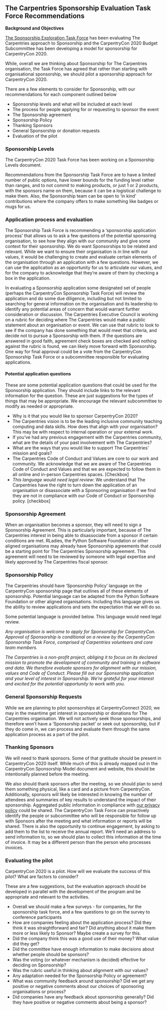 ## The Carpentries Sponsorship Evaluation Task Force Recommendations

**Background and Objectives**

[The Sponsorship Exploration Task Force](https://github.com/carpentries/task-forces/blob/master/2019/sponsorship-exploration/sponsorship-exploration-project-charter.md) has been evaluating The Carpentries approach to Sponsorship and the CarpentryCon 2020 Budget Subcommittee has been developing a model for sponsorship for CarpentryCon 2020.

While, overall we are thinking about Sponsorship for The Carpentries organisation, the Task Force has agreed that rather than starting with organisational sponsorship, we should pilot a sponsorship approach for CarpentryCon 2020.

There are a few elements to consider for Sponsorship, with our recommendations for each component outlined below

- Sponsorship levels and what will be included at each level
- The process for people applying for or requesting to sponsor the event
- The Sponsorship agreement
- Sponsorship Policy
- Thanking Sponsors
- General Sponsorship or donation requests
- Evaluation of the pilot

### Sponsorship Levels

The CarpentryCon 2020 Task Force has been working on a Sponsorship Levels document.

Recommendations from the Sponsorship Task Force are to have a limited number of public options, have lower bounds for the funding level rather than ranges, and to not commit to making products, or just 1 or 2 products, with the sponsors name on them, because it can be a logistical challenge to make them. Also, the Sponsorship team can be open to ‘in kind’ contributions where the company offers to make something like badges or mugs for us.

### Application process and evaluation

The Sponsorship Task Force is recommending a ‘sponsorship application process’ that allows us to ask a few questions of the potential sponsoring organisation, to see how they align with our community and give some context for their sponsorship. We do want Sponsorships to be related and relevant. While we want to ensure their organisation is in line with our values, it would be challenging to create and evaluate certain elements of the organisation through an application with a few questions. However, we can use the application as an opportunity for us to articulate our values, and for the company to acknowledge that they’re aware of them by checking a box in the application.

In evaluating a Sponsorship application some designated set of people (perhaps the CarpentryCon Sponsorship Task Force) will review the application and do some due diligence, including but not limited to searching for general information on the organisation and its leadership to identify any potential areas of concern that would warrant further consideration or discussion. The Carpentries Executive Council is working on a rubric for deciding where The Carpentries would make a public statement about an organisation or event. We can use that rubric to look to see if the company has done something that would meet that criteria, and decide not to pursue a Sponsorship with them. If the questions are answered in good faith, agreement check boxes are checked and nothing against the rubric is found, we can likely move forward with Sponsorship. One way for final approval could be a vote from the CarpentryCon Sponsorship Task Force or a subcommittee responsible for evaluating applications.

#### Potential application questions

These are some potential application questions that could be used for the Sponsorship application. They should include links to the relevant information for the question. These are just suggestions for the types of things that may be appropriate. We encourage the relevant subcommittee to modify as needed or appropriate.

- Why is it that you would like to sponsor CarpentryCon 2020?
- The Carpentries vision is to be the leading inclusive community  teaching computing and data skills. How does that align with your organisation? This may be with respect to internal operation or your external work.
- If you’ve had any previous engagement with the Carpentries community, what are the details of your past involvement with The Carpentries?
- What are the ways that you would like to support The Carpentries' mission and goals?
- The Carpentries Code of Conduct and Values are core to our work and community. We acknowledge that we are aware of The Carpentries Code of Conduct and Values and that we are expected to follow them in all online and in-person Carpentries spaces. [Checkbox]
- *This language would need legal review*: We understand that The Carpentries have the right to turn down the application of an organisation or disassociate with a Sponsoring organisation if we find they are not in compliance with our Code of Conduct or Sponsorship policy. [checkbox]

### Sponsorship Agreement

When an organisation becomes a sponsor, they will need to sign a Sponsorship Agreement. This is particularly important, because of The Carpentries interest in being able to disassociate from a sponsor if certain conditions are met. RLadies, the Python Software Foundation or other aligned organisations may already have Sponsorship agreements that could be a starting point for The Carpentries Sponsorship agreement. This agreement will need to be reviewed by someone with legal expertise and likely approved by The Carpentries fiscal sponsor.

### Sponsorship Policy

The Carpentries should have ‘Sponsorship Policy’ language on the CarpentryCon sponsorship page that outlines all of these elements of sponsorship. Potential language can be adapted from the Python Software Foundation or other aligned organisations. Including this language gives us the ability to review applications and sets the expectation that we will do so.

Some potential language is provided below. This language would need legal review.

*Any organisation is welcome to apply for Sponsorship for CarpentryCon. Approval of Sponsorship is conditional on a review by the CarpentryCon Sponsorship Task Force, comprised of Carpentries volunteers and core team members.*

*The Carpentries is a non-profit project, obliging it to focus on its declared mission to promote the development of community and training in software and data. We therefore evaluate sponsors for alignment with our mission, values and Code of Conduct. Please fill out our Sponsorship application and your level of interest in Sponsorship. We’re grateful for your interest and excited for the potential opportunity to work with you.*

### General Sponsorship Requests

While we are planning to pilot sponsorships at CarpentryConnect 2020, we may in the meantime get interest in sponsorship or donations for The Carpentries organisation. We will not actively seek those sponsorships, and therefore won’t have a ‘Sponsorship packet’ or seek out sponsorship, but if they do come in, we can process and evaluate them through the same application process as a part of the pilot.

### Thanking Sponsors

We will need to thank sponsors. Some of that gratitude should be present in CarpentryCon 2020 itself. While much of this is already mapped out in the CarpentryCon Sponsorship Model document and website, this should be intentionally planned before the meeting.

We also should thank sponsors after the meeting, so we should plan to send them something physical, like a card and a picture from CarpentryCon. Additionally, sponsors will likely be interested in knowing the number of attendees and summaries of key results to understand the impact of their sponsorship. Aggregated public information in compliance with [our privacy policy](https://docs.carpentries.org/topic_folders/policies/privacy.html) could be shared. The CarpentryCon Task Force can proactively identify the people or subcommittee who will be responsible for follow up with Sponsors after the meeting and what information or reports will be shared.  There is also the opportunity to continue engagement, by asking to add them to the list to receive the annual report. We’ll need an address to send information to, so we should plan to collect this information at the time of invoice. It may be a different person than the person who processes invoices.

### Evaluating the pilot

CarpentryCon 2020 is a pilot. How will we evaluate the success of this pilot? What are factors to consider?

These are a few suggestions, but the evaluation approach should be developed in parallel with the development of the program and be appropriate and relevant to the activities.

- Overall we should make a few surveys - for companies, for the sponsorship task force, and a few questions to go on the survey to conference participants
- How are companies feeling about the application process? Did they think it was straightforward and fair? Did anything about it make them more or less likely to Sponsor? Maybe create a survey for this.
- Did the company think this was a good use of their money? What value did they get?
- Did the committee have enough information to make decisions about whether people should be sponsors?
- Was the voting (or whatever mechanism is decided) effective for deciding on Sponsorship?
- Was the rubric useful in thinking about alignment with our values?
- Any adaptation needed for the Sponsorship Policy or agreement?
- What was community feedback around sponsorship? Did we get any positive or negative comments about our choices of sponsoring organisations or process?
- Did companies have any feedback about sponsorship generally? Did they have positive or negative comments about being a sponsor?
